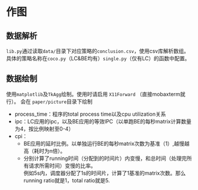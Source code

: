 # 作图

## 数据解析

`lib.py`通过读取`data/`目录下对应策略的`conclusion.csv`，使用csv库解析数组。
具体的策略名称在`coco.py`（LC&BE均有）`single.py`（仅有LC）的函数中配置。

## 数据绘制

使用`matplotlib`及`TkAgg`绘制。使用时请启用 `X11Forward` （直接mobaxterm就行）。
会在 `paper/picture`目录下绘制
- process_time：程序的total process time以及cpu utilization关系
- ipc：LC应用的ipc，以及BE应用的等效IPC（以单跑BE的每秒matrix计算数量为4，按比例映射至0-4）
- cpi：
    * BE应用的延时比例。以单独运行BE的每秒matrix次数为基准（1）,越慢越高（耗时为n倍）。
    * 分别计算了running时间（分配到的时间片）内变慢，和总时间（处理完所有请求所需时间）变慢的比率。  
    例如5s内，调度器分配了1s的时间片，计算了1基准的matrix次数。那么running ratio就是1，total ratio就是5.